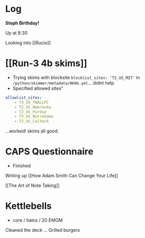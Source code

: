 
# Log


**Steph Birthday!**

Up at 8:30

Looking into [[Rucio]]

# [[Run-3 4b skims]]
- Trying skims with blocksite `blocklist_sites: 'T2_US_MIT'` in `/python/skimmer/metadata/HH4b.yml`... didnt help
- Specified allowed sites"
```yaml
allowlist_sites:
    - T3_US_FNALLPC
    - T2_US_Nebraska
    - T2_US_Purdue
    - T3_US_NotreDame
    - T2_US_Caltech
```
...worked! skims all good.

# CAPS Questionnaire 
- Finished

Writing up [[How Adam Smith Can Change Your Life]]

[[The Art of Note Taking]]

# Kettlebells 
- core / halos / 20 EMOM 

Cleaned the deck ... Grilled burgers


